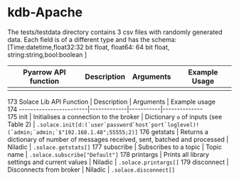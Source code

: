 # kdb-Apache

The tests/testdata directory contains 3 csv files with randomly generated data. Each field is of a different type and has the schema:
[Time:datetime,float32:32 bit float, float64: 64 bit float, string:string,bool:boolean ]


|Pyarrow API function   | Description  | Arguments  | Example Usage  |
|---|---|---|---|
|   |   |   |   |

173 Solace Lib API Function | Description | Arguments | Example usage               
174 ------------------------|-------------|-----------|--------------               
175 init | Initialises a connection to the broker | Dictionary `o` of inputs (see Table 2) | ```.solace.init[d:(`user`password`host`port`loglevel)!(`admin;`admin;`$"192.168.1.48";55555;2)]```
176 getstats | Returns a dictionary of number of messages received, sent, batched and processed | Niladic | `.solace.getstats[]`
177 subscribe | Subscribes to a topic | Topic name | `.solace.subscribe["Default"]` 
178 printargs | Prints all library settings and current values | Niladic | `.solace.printargs[]`
179 disconnect | Disconnects from broker | Niladic | `.solace.disconnect[]`  
